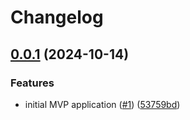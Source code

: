 # Changelog

## [0.0.1](https://github.com/statnett/k3a-topic-terminator/compare/v0.0.0...v0.0.1) (2024-10-14)


### Features

* initial MVP application ([#1](https://github.com/statnett/k3a-topic-terminator/issues/1)) ([53759bd](https://github.com/statnett/k3a-topic-terminator/commit/53759bd51d8770395d4b224dc4cea7d52d559cb4))
